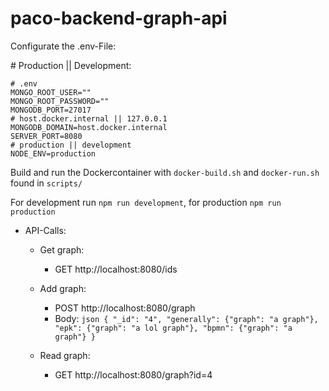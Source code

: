 # paco-backend-graph-api

Configurate the .env-File:

\# Production || Development:
```
# .env
MONGO_ROOT_USER=""
MONGO_ROOT_PASSWORD=""
MONGODB_PORT=27017
# host.docker.internal || 127.0.0.1
MONGODB_DOMAIN=host.docker.internal
SERVER_PORT=8080
# production || development
NODE_ENV=production
```
Build and run the Dockercontainer with `docker-build.sh` and `docker-run.sh` found in `scripts/`

For development run `npm run development`, for production `npm run production`

- API-Calls:

  - Get graph:
    - GET http://localhost:8080/ids

  - Add graph:
    - POST http://localhost:8080/graph
    - Body: 
            ```json
            {
            "_id": "4",
            "generally": {"graph": "a graph"},
            "epk": {"graph": "a lol graph"},
            "bpmn": {"graph": "a graph"}
            }
            ```

  - Read graph:
    - GET http://localhost:8080/graph?id=4
